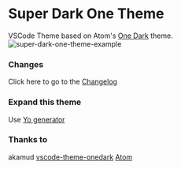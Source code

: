# Super Dark One Theme
VSCode Theme based on Atom's [One Dark](https://github.com/atom/one-dark-syntax) theme.
![super-dark-one-theme-example](https://cloud.githubusercontent.com/assets/10020218/23105578/4578a324-f696-11e6-888d-90a148a46466.png)

### Changes
Click here to go to the [Changelog](https://github.com/SeanSassenrath/vscode-theme-superonedark/blob/master/CHANGELOG.md)

### Expand this theme
Use [Yo generator](https://code.visualstudio.com/Docs/customization/themes#_adding-a-new-theme)

### Thanks to
akamud [vscode-theme-onedark](https://github.com/akamud/vscode-theme-onedark/blob/master/README.md)
[Atom](https://github.com/atom)